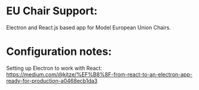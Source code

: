 # EU Chair Support:
Electron and React.js based app for Model European Union Chairs.

# Configuration notes:
Setting up Electron to work with React: https://medium.com/@kitze/%EF%B8%8F-from-react-to-an-electron-app-ready-for-production-a0468ecb1da3 